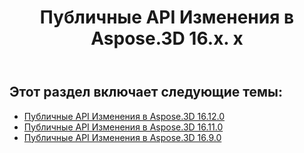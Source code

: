 ﻿---
title: Публичные API Изменения в Aspose.3D 16.x. x
type: docs
weight: 20
url: /ru/net/public-api-changes-in-aspose-3d-16-x-x/
---
## **Этот раздел включает следующие темы:**
- [Публичные API Изменения в Aspose.3D 16.12.0](/3d/ru/net/public-api-changes-in-aspose-3d-16-12-0-html/)
- [Публичные API Изменения в Aspose.3D 16.11.0](/3d/ru/net/public-api-changes-in-aspose-3d-16-11-0-html/)
- [Публичные API Изменения в Aspose.3D 16.9.0](/3d/ru/net/public-api-changes-in-aspose-3d-16-9-0-html/)

